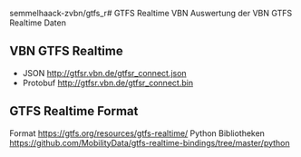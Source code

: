 semmelhaack-zvbn/gtfs_r# GTFS Realtime VBN
Auswertung der VBN GTFS Realtime Daten

## VBN GTFS Realtime
- JSON http://gtfsr.vbn.de/gtfsr_connect.json
- Protobuf http://gtfsr.vbn.de/gtfsr_connect.bin

## GTFS Realtime Format
Format https://gtfs.org/resources/gtfs-realtime/
Python Bibliotheken https://github.com/MobilityData/gtfs-realtime-bindings/tree/master/python
